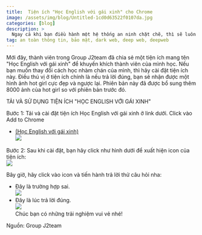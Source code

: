 ```yaml
---
title:  Tiện ích "Học English với gái xinh" cho Chrome
image: /assets/img/blog/Untitled-1cd0d63522f0107da.jpg
categories: [blog]
description: >
  Ngay cả khi bạn điều hành một hệ thống an ninh chặt chẽ, thì sẽ luôn có rủi ro cho doanh nghiệp của bạn. Những cách dưới đây sẽ giúp Cách bảo vệ dữ liệu của bạn khỏi Dark Web.
tag: an toàn thông tin, bảo mật, dark web, deep web, deepweb
---
```


Mới đây, thành viên trong Group J2team đã chia sẻ một tiện ích mang tên "Học English với gái xinh" để khuyến khích thành viên của mình học. Nếu bạn muốn thay đổi cách học nhàm chán của mình, thì hãy cài đặt tiện ích này. Điều thú vị ở tiện ích chính là nếu trả lời đúng, bạn sẽ nhận được một hình ảnh hot girl cực đẹp và ngược lại. Phiên bản này đã được bổ sung thêm 8000 ảnh của hot girl so với phiên bản trước đó.

TẢI VÀ SỬ DỤNG TIỆN ÍCH "HỌC ENGLISH VỚI GÁI XINH"

Bước 1: Tải và cài đặt tiện ích Học English với gái xinh ở link dưới. Click vào Add to Chrome

* [(Học English với gái xinh)](https://chrome.google.com/webstore/detail/h%E1%BB%8Dc-english-c%C3%B9ng-g%C3%A1i-xinh/fnolajggejmiljimgjgfmoepeomdkedg)  
![](https://photo.techrum.vn/images/2020/07/16/Untitled-134c789de47bd5bc1.jpg)  

Bước 2: Sau khi cài đặt, bạn hãy click như hình dưới để xuất hiện icon của tiện ích:    
![](https://photo.techrum.vn/images/2020/07/16/Untitled-1d6a3f885942c69ae.jpg)

Bây giờ, hãy click vào icon và tiến hành trả lời thử câu hỏi nha:  
* Đây là trường hợp sai.    
![](https://photo.techrum.vn/images/2020/07/16/Untitled-155e11ce9115fa2e1.jpg)  
* Đây là lúc trả lời đúng.    
![](https://photo.techrum.vn/images/2020/07/16/Untitled-184e528a602025047.jpg)  
Chúc bạn có những trải nghiệm vui vẻ nhé!    

Nguồn: Group J2team
